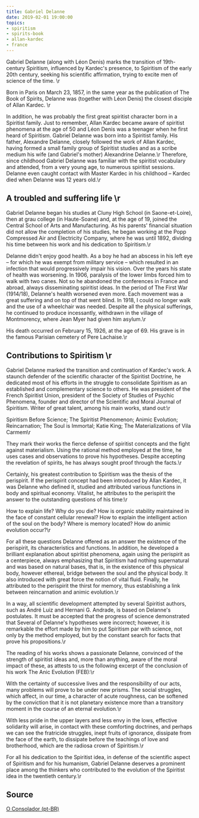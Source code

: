 ```yaml
---
title: Gabriel Delanne
date: 2019-02-01 19:00:00
topics: 
- spiritism
- spirits-book
- allan-kardec
- france
---
```


Gabriel Delanne (along with Léon Denis) marks the transition of 19th-century Spiritism, influenced by Kardec's presence, to Spiritism of the early 20th century, seeking his scientific affirmation, trying to excite men of science of the time. \r

Born in Paris on March 23, 1857, in the same year as the publication of The Book of Spirits, Delanne was (together with Léon Denis) the closest disciple of Allan Kardec. \r

In addition, he was probably the first great spiritist character born in a Spiritist family. Just to remember, Allan Kardec became aware of spiritist phenomena at the age of 50 and Léon Denis was a teenager when he first heard of Spiritism. Gabriel Delanne was born into a Spiritist family. His father, Alexandre Delanne, closely followed the work of Allan Kardec, having formed a small family group of Spiritist studies and as a scribe medium his wife (and Gabriel's mother) Alexandrine Delanne.\r
Therefore, since childhood Gabriel Delanne was familiar with the spiritist vocabulary and attended, from a very young age, to numerous spiritist sessions. Delanne even caught contact with Master Kardec in his childhood – Kardec died when Delanne was 12 years old.\r

## A troubled and suffering life \r
Gabriel Delanne began his studies at Cluny High School (in Saone-et-Loire), then at grau college (in Haute-Soane) and, at the age of 19, joined the Central School of Arts and Manufacturing. As his parents' financial situation did not allow the completion of his studies, he began working at the Popp Compressed Air and Electricity Company, where he was until 1892, dividing his time between his work and his dedication to Spiritism.\r

Delanne didn't enjoy good health. As a boy he had an abscess in his left eye – for which he was exempt from military service – which resulted in an infection that would progressively impair his vision. Over the years his state of health was worsening. In 1906, paralysis of the lower limbs forced him to walk with two canes. Not so he abandoned the conferences in France and abroad, always disseminating spiritist ideas. In the period of The First War (1914/18), Delanne's health worsened even more. Each movement was a great suffering and on top of that went blind. In 1918, I could no longer walk and the use of a wheelchair was needed. Despite all the physical sufferings, he continued to produce incessantly, withdrawn in the village of Montmorency, where Jean Myer had given him asylum.\r

His death occurred on February 15, 1926, at the age of 69. His grave is in the famous Parisian cemetery of Pere Lachaise.\r

## Contributions to Spiritism \r
Gabriel Delanne marked the transition and continuation of Kardec's work. A staunch defender of the scientific character of the Spiritist Doctrine, he dedicated most of his efforts in the struggle to consolidate Spiritism as an established and complementary science to others. He was president of the French Spiritist Union, president of the Society of Studies of Psychic Phenomena, founder and director of the Scientific and Moral Journal of Spiritism. Writer of great talent, among his main works, stand out:\r

Spiritism Before Science; The Spiritist Phenomenon; Animic Evolution; Reincarnation; The Soul is Immortal; Katie King; The Materializations of Vila Carmem\r

They mark their works the fierce defense of spiritist concepts and the fight against materialism. Using the rational method employed at the time, he uses cases and observations to prove his hypotheses. Despite accepting the revelation of spirits, he has always sought proof through the facts.\r

Certainly, his greatest contribution to Spiritism was the thesis of the perispirit. If the perispirit concept had been introduced by Allan Kardec, it was Delanne who defined it, studied and attributed various functions in body and spiritual economy. Vitalist, he attributes to the perispirit the answer to the outstanding questions of his time:\r

How to explain life? Why do you die? How is organic stability maintained in the face of constant cellular renewal? How to explain the intelligent action of the soul on the body? Where is memory located? How do animic evolution occur?\r

For all these questions Delanne offered as an answer the existence of the perispirit, its characteristics and functions. In addition, he developed a brilliant explanation about spiritist phenomena, again using the perispirit as a centerpiece, always emphasizing that Spiritism had nothing supernatural and was based on natural bases, that is, in the existence of this physical body, however ethereal, bridge between the soul and the physical body. It also introduced with great force the notion of vital fluid. Finally, he attributed to the perispirit the thirst for memory, thus establishing a link between reincarnation and animic evolution.\r

In a way, all scientific development attempted by several Spiritist authors, such as André Luiz and Hernani G. Andrade, is based on Delanne's postulates. It must be accepted that the progress of science demonstrated that Several of Delanne's hypotheses were incorrect; however, it is remarkable the effort made by him to put Spiritism par with science, not only by the method employed, but by the constant search for facts that prove his propositions.\r

The reading of his works shows a passionate Delanne, convinced of the strength of spiritist ideas and, more than anything, aware of the moral impact of these, as attests to us the following excerpt of the conclusion of his work The Anic Evolution (FEB):\r

With the certainty of successive lives and the responsibility of our acts, many problems will prove to be under new prisms. The social struggles, which affect, in our time, a character of acute roughness, can be softened by the conviction that it is not planetary existence more than a transitory moment in the course of an eternal evolution.\r

With less pride in the upper layers and less envy in the lows, effective solidarity will arise, in contact with these comforting doctrines, and perhaps we can see the fratricide struggles, inept fruits of ignorance, dissipate from the face of the earth, to dissipate before the teachings of love and brotherhood, which are the radiosa crown of Spiritism.\r

For all his dedication to the Spiritist idea, in defense of the scientific aspect of Spiritism and for his humanism, Gabriel Delanne deserves a prominent place among the thinkers who contributed to the evolution of the Spiritist idea in the twentieth century.\r

## Source
[O Consolador (pt-BR)](http://www.oconsolador.com.br/linkfixo/biografias/gabrieldelanne.html)  

